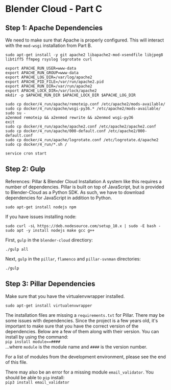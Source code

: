 # Blender Cloud - Part C

## Step 1: Apache Dependencies

We need to make sure that Apache is properly configured. This will interact with the `mod-wsgi` installation from Part B.    

`sudo apt-get install -y git apache2 libapache2-mod-xsendfile libjpeg8 libtiff5 ffmpeg rsyslog logrotate curl`    
```
export APACHE_RUN_USER=www-data
export APACHE_RUN_GROUP=www-data
export APACHE_LOG_DIR=/var/log/apache2
export APACHE_PID_FILE=/var/run/apache2.pid
export APACHE_RUN_DIR=/var/run/apache2
export APACHE_LOCK_DIR=/var/lock/apache2
mkdir -p $APACHE_RUN_DIR $APACHE_LOCK_DIR $APACHE_LOG_DIR
```
```
sudo cp docker/4_run/apache/remoteip.conf /etc/apache2/mods-available/
sudo cp docker/4_run/apache/wsgi-py36.* /etc/apache2/mods-available/
sudo su - 
a2enmod remoteip && a2enmod rewrite && a2enmod wsgi-py36
exit
sudo cp docker/4_run/apache/apache2.conf /etc/apache2/apache2.conf
sudo cp docker/4_run/apache/000-default.conf /etc/apache2/000-default.conf
sudo cp docker/4_run/apache/logrotate.conf /etc/logrotate.d/apache2
sudo cp docker/4_run/*.sh /
```
`service cron start`    


## Step 2: Gulp
References: Pillar & Blender Cloud Installation
A system like this requires a number of dependencies. Pillar is built on top of JavaScript, but is provided to Blender-Cloud as a Python SDK. As such, we have to download dependencies for JavaScript in addition to Python.    

```
sudo apt-get install nodejs npm
```

If you have issues installing node: 
```
sudo curl -sL https://deb.nodesource.com/setup_10.x | sudo -E bash -       
sudo apt -y install nodejs make gcc g++
```
First, `gulp` in the `blender-cloud` directiory:    
```
./gulp all
```

Next, `gulp` in the `pillar`, `flamenco` and `pillar-svnman` directories:    
```
./gulp
```


## Step 3: Pillar Dependencies
Make sure that you have the virtualenvwrapper installed.
```
sudo apt-get install virtualenvwrapper
```

The installation files are missing a `requirements.txt` for Pillar. There may be some issues with dependencies. Since the project is a few years old, it's important to make sure that you have the correct version of the dependencies. Below are a few of them along with their version. You can install by using the command:    
`pip install module==####`    
...where `module` is the module name and `####` is the version number.    

For a list of modules from the development environment, please see the end of this file.    

There may also be an error for a missing module `email_validator`. You should be able to `pip` install:    
`pip3 install email_validator`


